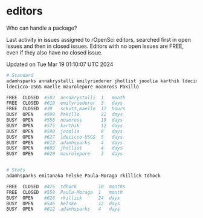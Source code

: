 # editors

Who can handle a package?

Last activity in issues assigned to rOpenSci editors, searched first in open
issues and then in closed issues. Editors with no open issues are FREE, even if
they also have no closed issue.


Updated on Tue Mar 19 01:10:07 UTC 2024

```bash
# Standard
adamhsparks annakrystalli emilyriederer jhollist jooolia karthik ldecicco
ldecicco-USGS maelle maurolepore noamross Pakillo

FREE  CLOSED  #502  annakrystalli  1   month
FREE  CLOSED  #619  emilyriederer  3   days
FREE  CLOSED  #39   sckott,maelle  17  hours
BUSY  OPEN    #599  Pakillo        22  days
BUSY  OPEN    #556  noamross       19  days
BUSY  OPEN    #575  karthik        12  days
BUSY  OPEN    #590  jooolia        8   days
BUSY  OPEN    #627  ldecicco-USGS  5   days
BUSY  OPEN    #612  adamhsparks    4   days
BUSY  OPEN    #609  jhollist       4   days
BUSY  OPEN    #620  maurolepore    3   days


# Stats
adamhsparks emitanaka helske Paula-Moraga rkillick tdhock

FREE  CLOSED  #475  tdhock        10  months
FREE  CLOSED  #559  Paula-Moraga  1   month
BUSY  OPEN    #626  rkillick      24  days
BUSY  OPEN    #546  helske        12  days
BUSY  OPEN    #612  adamhsparks   4   days
```
